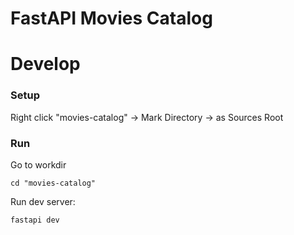 # FastAPI Movies Catalog

# Develop

### Setup
Right click "movies-catalog" -> Mark Directory -> as Sources Root

### Run

Go to workdir
```shell
cd "movies-catalog"
```
Run dev server:
```shell
fastapi dev
```
